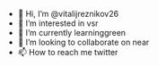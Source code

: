 - 👋 Hi, I’m @vitalijreznikov26
- 👀 I’m interested in vsr
- 🌱 I’m currently learninggreen
- 💞️ I’m looking to collaborate on near
- 📫 How to reach me twitter

<!---
vitalijreznikov26/vitalijreznikov26 is a ✨ special ✨ repository because its `README.md` (this file) appears on your GitHub profile.
You can click the Preview link to take a look at your changes.
--->

